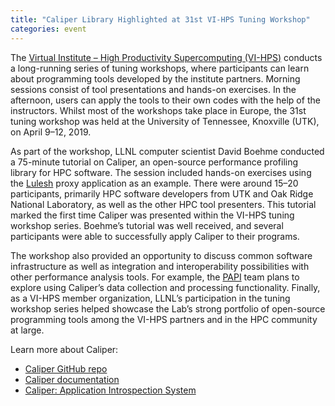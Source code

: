 ```yaml
---
title: "Caliper Library Highlighted at 31st VI-HPS Tuning Workshop"
categories: event
---
```


The [Virtual Institute – High Productivity Supercomputing (VI-HPS)](https://www.vi-hps.org/) conducts a long-running series of tuning workshops, where participants can learn about programming tools developed by the institute partners. Morning sessions consist of tool presentations and hands-on exercises. In the afternoon, users can apply the tools to their own codes with the help of the instructors. Whilst most of the workshops take place in Europe, the 31st tuning workshop was held at the University of Tennessee, Knoxville (UTK), on April 9–12, 2019.

As part of the workshop, LLNL computer scientist David Boehme conducted a 75-minute tutorial on Caliper, an open-source performance profiling library for HPC software. The session included hands-on exercises using the [Lulesh](https://github.com/LLNL/LULESH) proxy application as an example. There were around 15–20 participants, primarily HPC software developers from UTK and Oak Ridge National Laboratory, as well as the other HPC tool presenters. This tutorial marked the first time Caliper was presented within the VI-HPS tuning workshop series. Boehme’s tutorial was well received, and several participants were able to successfully apply Caliper to their programs. 

The workshop also provided an opportunity to discuss common software infrastructure as well as integration and interoperability possibilities with other performance analysis tools. For example, the [PAPI](http://icl.utk.edu/papi/) team plans to explore using Caliper’s data collection and processing functionality. Finally, as a VI-HPS member organization, LLNL’s participation in the tuning workshop series helped showcase the Lab’s strong portfolio of open-source programming tools among the VI-HPS partners and in the HPC community at large.

Learn more about Caliper:

- [Caliper GitHub repo](https://github.com/LLNL/Caliper)
- [Caliper documentation](https://llnl.github.io/Caliper/)
- [Caliper: Application Introspection System](https://computing.llnl.gov/projects/caliper)
